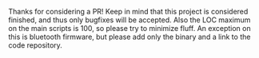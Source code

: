 Thanks for considering a PR!
Keep in mind that this project is considered finished, and thus only bugfixes will be accepted.
Also the LOC maximum on the main scripts is 100, so please try to minimize fluff.
An exception on this is bluetooth firmware, but please add only the binary and a link to the code repository.
